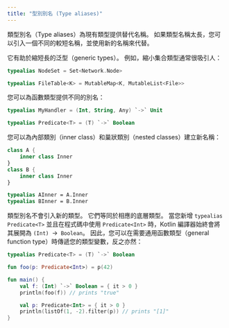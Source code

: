 ```yaml
---
title: "型別別名 (Type aliases)"
---
```

類型別名（Type aliases）為現有類型提供替代名稱。
如果類型名稱太長，您可以引入一個不同的較短名稱，並使用新的名稱來代替。

它有助於縮短長的泛型（generic types）。
例如，縮小集合類型通常很吸引人：

```kotlin
typealias NodeSet = Set<Network.Node>

typealias FileTable<K> = MutableMap<K, MutableList<File>>
```

您可以為函數類型提供不同的別名：

```kotlin
typealias MyHandler = (Int, String, Any) `->` Unit

typealias Predicate<T> = (T) `->` Boolean
```

您可以為內部類別（inner class）和巢狀類別（nested classes）建立新名稱：

```kotlin
class A {
    inner class Inner
}
class B {
    inner class Inner
}

typealias AInner = A.Inner
typealias BInner = B.Inner
```

類型別名不會引入新的類型。
它們等同於相應的底層類型。
當您新增 `typealias Predicate<T>` 並且在程式碼中使用 `Predicate<Int>` 時，Kotlin 編譯器始終會將其展開為 `(Int) `->` Boolean`。
因此，您可以在需要通用函數類型（general function type）時傳遞您的類型變數，反之亦然：

```kotlin
typealias Predicate<T> = (T) `->` Boolean

fun foo(p: Predicate<Int>) = p(42)

fun main() {
    val f: (Int) `->` Boolean = { it > 0 }
    println(foo(f)) // prints "true"

    val p: Predicate<Int> = { it > 0 }
    println(listOf(1, -2).filter(p)) // prints "[1]"
}
```
